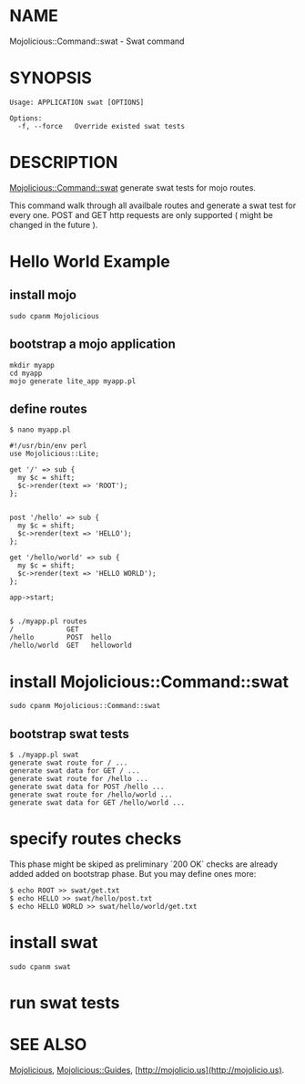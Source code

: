 # NAME

Mojolicious::Command::swat - Swat command

# SYNOPSIS

    Usage: APPLICATION swat [OPTIONS]

    Options:
      -f, --force   Override existed swat tests

# DESCRIPTION

[Mojolicious::Command::swat](https://metacpan.org/pod/Mojolicious::Command::swat) generate swat tests for mojo routes.

This command walk through all availbale routes and generate a swat test for every one. 
POST and GET http requests are only supported ( might be changed in the future ).

# Hello World Example 

## install mojo

    sudo cpanm Mojolicious

## bootstrap a mojo application

    mkdir myapp
    cd myapp
    mojo generate lite_app myapp.pl
    

## define routes

    $ nano myapp.pl

    #!/usr/bin/env perl
    use Mojolicious::Lite;
    
    get '/' => sub {
      my $c = shift;
      $c->render(text => 'ROOT');
    };
    
    
    post '/hello' => sub {
      my $c = shift;
      $c->render(text => 'HELLO');
    };
    
    get '/hello/world' => sub {
      my $c = shift;
      $c->render(text => 'HELLO WORLD');
    };
    
    app->start;
    

    $ ./myapp.pl routes
    /             GET
    /hello        POST  hello
    /hello/world  GET   helloworld

# install Mojolicious::Command::swat

    sudo cpanm Mojolicious::Command::swat

## bootstrap swat tests

    $ ./myapp.pl swat
    generate swat route for / ...
    generate swat data for GET / ...
    generate swat route for /hello ...
    generate swat data for POST /hello ...
    generate swat route for /hello/world ...
    generate swat data for GET /hello/world ...

# specify routes checks

This phase might be skiped as preliminary \`200 OK\` checks are already added added on bootstrap phase. But you may define ones more:

    $ echo ROOT >> swat/get.txt
    $ echo HELLO >> swat/hello/post.txt
    $ echo HELLO WORLD >> swat/hello/world/get.txt

# install swat

    sudo cpanm swat

# run swat tests

# SEE ALSO

[Mojolicious](https://metacpan.org/pod/Mojolicious), [Mojolicious::Guides](https://metacpan.org/pod/Mojolicious::Guides), [http://mojolicio.us](http://mojolicio.us).
